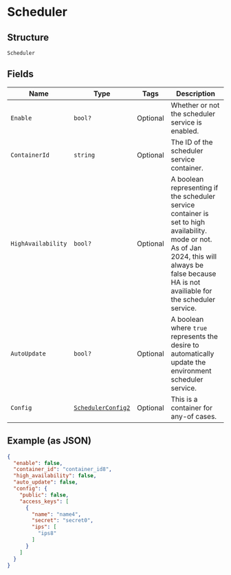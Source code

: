 
# Scheduler

## Structure

`Scheduler`

## Fields

| Name | Type | Tags | Description |
|  --- | --- | --- | --- |
| `Enable` | `bool?` | Optional | Whether or not the scheduler service is enabled. |
| `ContainerId` | `string` | Optional | The ID of the scheduler service container. |
| `HighAvailability` | `bool?` | Optional | A boolean representing if the scheduler service container is set to high availability. mode or not. As of Jan 2024, this will always be false because HA is not availiable for the scheduler service. |
| `AutoUpdate` | `bool?` | Optional | A boolean where `true` represents the desire to automatically update the environment scheduler service. |
| `Config` | [`SchedulerConfig2`](../../doc/models/containers/scheduler-config-2.md) | Optional | This is a container for any-of cases. |

## Example (as JSON)

```json
{
  "enable": false,
  "container_id": "container_id8",
  "high_availability": false,
  "auto_update": false,
  "config": {
    "public": false,
    "access_keys": [
      {
        "name": "name4",
        "secret": "secret0",
        "ips": [
          "ips8"
        ]
      }
    ]
  }
}
```

